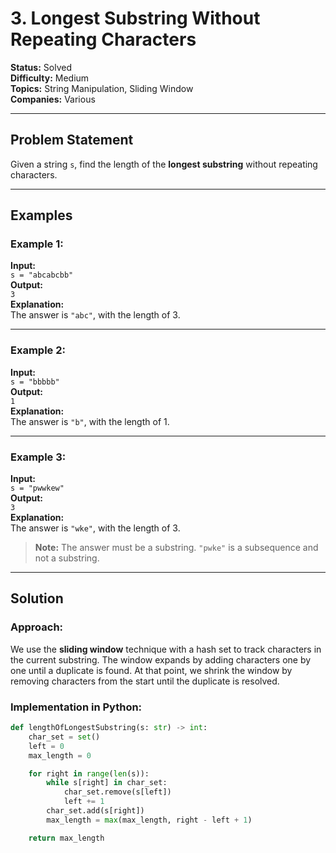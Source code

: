 # 3. Longest Substring Without Repeating Characters

**Status:** Solved  
**Difficulty:** Medium  
**Topics:** String Manipulation, Sliding Window  
**Companies:** Various  

---

## Problem Statement

Given a string `s`, find the length of the **longest substring** without repeating characters.

---

## Examples

### Example 1:
**Input:**  
`s = "abcabcbb"`  
**Output:**  
`3`  
**Explanation:**  
The answer is `"abc"`, with the length of 3.

---

### Example 2:
**Input:**  
`s = "bbbbb"`  
**Output:**  
`1`  
**Explanation:**  
The answer is `"b"`, with the length of 1.

---

### Example 3:
**Input:**  
`s = "pwwkew"`  
**Output:**  
`3`  
**Explanation:**  
The answer is `"wke"`, with the length of 3.  

> **Note:** The answer must be a substring. `"pwke"` is a subsequence and not a substring.

---

## Solution

### Approach:
We use the **sliding window** technique with a hash set to track characters in the current substring. The window expands by adding characters one by one until a duplicate is found. At that point, we shrink the window by removing characters from the start until the duplicate is resolved.

### Implementation in Python:
```python
def lengthOfLongestSubstring(s: str) -> int:
    char_set = set()
    left = 0
    max_length = 0

    for right in range(len(s)):
        while s[right] in char_set:
            char_set.remove(s[left])
            left += 1
        char_set.add(s[right])
        max_length = max(max_length, right - left + 1)

    return max_length
